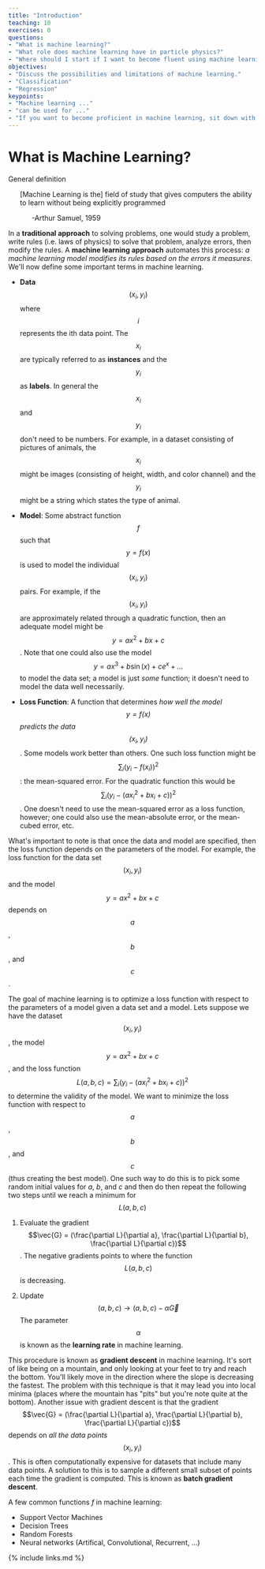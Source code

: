 ```yaml
---
title: "Introduction"
teaching: 10
exercises: 0
questions:
- "What is machine learning?"
- "What role does machine learning have in particle physics?"
- "Where should I start if I want to become fluent using machine learning techniques?"
objectives:
- "Discuss the possibilities and limitations of machine learning."
- "Classification"
- "Regression"
keypoints:
- "Machine learning ..."
- "can be used for ..."
- "If you want to become proficient in machine learning, sit down with the textbook ... and spend 30 mins every day coding through the book"
---
```


# What is Machine Learning?

General definition

<ul>
[Machine Learning is the] field of study that gives computers the ability to learn without being explicitly programmed
  <ul>
    -Arthur Samuel, 1959
  </ul>
</ul>

In a **traditional approach** to solving problems, one would study a problem, write rules (i.e. laws of physics) to solve that problem, analyze errors, then modify the rules. A **machine learning approach** automates this process: *a machine learning model modifies its rules based on the errors it measures*. We'll now define some important terms in machine learning.

  * **Data** $$(x_i, y_i)$$ where $$i$$ represents the ith data point. The $$x_i$$ are typically referred to as **instances** and the $$y_i$$ as **labels**. In general the $$x_i$$ and $$y_i$$ don't need to be numbers. For example, in a dataset consisting of pictures of animals, the $$x_i$$ might be images (consisting of height, width, and color channel) and the $$y_i$$ might be a string which states the type of animal.  
  
* **Model**: Some abstract function $$f$$ such that $$y=f(x)$$ is used to model the individual $$(x_i, y_i)$$ pairs. For example, if the $$(x_i, y_i)$$ are approximately related through a quadratic function, then an adequate model might be $$y=ax^2+bx+c$$. Note that one could also use the model $$y=ax^3+b\sin(x)+ce^x + ...$$ to model the data set; a model is just *some* function; it doesn't need to model the data well necessarily.

* **Loss Function**: A function that determines *how well the model $$y=f(x)$$ predicts the data $$(x_i, y_i)$$*. Some models work better than others. One such loss function might be $$\sum_i (y_i-f(x_i))^2$$: the mean-squared error. For the quadratic function this would be $$\sum_i (y_i-(ax_i^2+bx_i+c))^2$$. One doesn't need to use the mean-squared error as a loss function, however; one could also use the mean-absolute error, or the mean-cubed error, etc.  

What's important to note is that once the data and model are specified, then the loss function depends on the parameters of the model. For example, the loss function for the data set $$(x_i, y_i)$$ and the model $$y=ax^2+bx+c$$ depends on $$a$$, $$b$$, and $$c$$.

The goal of machine learning is to optimize a loss function with respect to the parameters of a model given a data set and a model. Lets suppose we have the dataset $$(x_i, y_i)$$, the model $$y=ax^2+bx+c$$, and the loss function $$L(a, b, c) = \sum_i (y_i-(ax_i^2+bx_i+c))^2$$ to determine the validity of the model. We want to minimize the loss function with respect to $$a$$, $$b$$, and $$c$$ (thus creating the best model). One such way to do this is to pick some random initial values for $a$, $b$, and $c$ and then do then repeat the following two steps until we reach a minimum for $$L(a,b,c)$$

1. Evaluate the gradient $$\vec{G} = (\frac{\partial L}{\partial a}, \frac{\partial L}{\partial b}, \frac{\partial L}{\partial c})$$. The negative gradients points to where the function $$L(a,b,c)$$ is decreasing.

2. Update $$(a, b, c) \to (a, b, c) - \alpha \vec{G}$$ The parameter $$\alpha$$ is known as the **learning rate** in machine learning.

This procedure is known as **gradient descent** in machine learning. It's sort of like being on a mountain, and only looking at your feet to try and reach the bottom. You'll likely move in the direction where the slope is decreasing the fastest. The problem with this technique is that it may lead you into local minima (places where the mountain has "pits" but you're note quite at the bottom). Another issue with gradient descent is that the gradient $$\vec{G} = (\frac{\partial L}{\partial a}, \frac{\partial L}{\partial b}, \frac{\partial L}{\partial c})$$ depends on *all the data points* $$(x_i, y_i)$$. This is often computationally expensive for datasets that include many data points. A solution to this is to sample a different small subset of points each time the gradient is computed. This is known as **batch gradient descent**.  

A few common functions $f$ in machine learning:
* Support Vector Machines
* Decision Trees
* Random Forests
* Neural networks (Artifical, Convolutional, Recurrent, ...)



{% include links.md %}

